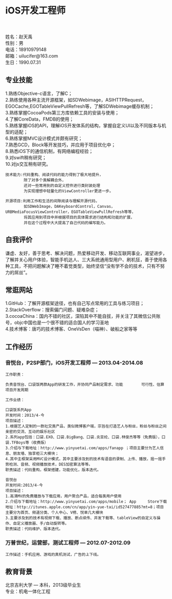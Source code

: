 iOS开发工程师
=====
<br />
<br />
  姓名：赵天禹<br />
  性别：男<br />
  电话：18910979148<br />
  邮箱：uilucifer@163.com<br />
  生日：1990.07.31<br />


专业技能
-----
1.熟练Objective-c语言，了解C；<br />
2.熟练使用各种主流开源框架，如SDWebimage，ASIHTTPRequest，EGOCache,EGOTableViewPullRefresh等，了解SDWebimage缓存机制；<br />
3.熟练掌握CocoaPods第三方库依赖工具的安装与使用；<br />
4.了解CoreData，FMDB的使用；<br />
5.熟练掌握iOS的API，理解iOS开发体系的结构，掌握自定义UI以及不同版本与机型的适配；<br />
6.熟练掌握MVC设计模式并颇有研究；<br />
7.熟悉GCD，Block等开发技巧，并应用于项目优化中；<br />
8.熟悉iOS下的通信机制，有网络编程经验；<br />
9.对swift稍有研究；<br />
10.对js交互稍有研究。<br />

    技术能力:代码重构、阅读代码的能力得到了极大地提升，
            除了对多个类解耦合外，
            还对一些常用到的自定义控件进行类封装处理
            为实现理想中轻量化的ViewController更进一步。
            
    开源项目:利用工作和生活的间隙阅读与理解开源代码，
            如SDWebImage，DAKeyboardControl，Canvas，URBMediaFocusViewController，EGOTableViewPullRefresh等等，
            将其应用到项目中并根据项目的具体需求进行结构和功能的扩展，
            并在这个过程中大大提高了自己代码的编写能力。
              

自我评价
-----

谦虚、友好，善于思考、解决问题，热爱移动开发、移动互联网事业，渴望进步，了解并关心用户体验，智能手机达人、三大系统通用型用户、刷机狂，善于使用各种工具，不把问题解决了睡不着觉类型，始终坚信“没有学不会的技术，只有不努力的屌丝”。



常逛网站
-----

1.GitHub：了解开源框架途径，也有自己写点常用的工具与练习项目；<br />
2.StackOverflow：搜索偏门问题、疑难杂症；<br />
3.cocoaChina：国内不错的社区，深陷其中不能自拔，并关注了其微信公共账号，objc中国也是一个很不错的适合国人的学习圣地<br />
4.技术博客：唐巧的技术博客、OneVsDen（喵神）、破船之家等等<br />


工作经历
-----

### 音悦台，P2SP部门，iOS开发工程师 — 2013.04-2014.08
    工作职责：
    
    负责音悦台、口袋饭两款App的研发工作，并协同产品制定需求、功能		可行性、估算项目开发周期
    
    工作业绩：
    
    口袋饭系列App
    开发时间：2013/4-今
    项目描述：
    1.根据艺人定制的一款社交类产品，类似微博客户端，宗旨在打造艺人与粉丝，粉丝与粉丝之间亲密的交流、互动的娱乐社区
    2.系列app包括：口袋.EXO、口袋.BigBang、口袋.炎亚纶、口袋.林俊杰等等（免费版），口袋.TFBoys等（收费版）
    3.介绍与下载地址：http://www.yinyuetai.com/apps/fanapp ；项目主要分为艺人信息、朋友墙、独享柜三大模块；
    4.其中主框架采用MVC设计模式，其中主要涉及到的技术有语音的录制、上传、播放，摇一摇手势检测、音频、视频播放技术，DES加密算法等等。
    职责描述：代码重构，框架搭建，功能优化，版本迭代。
    
    音悦台
    开发时间:2013/4-今
    项目描述：
    1.高清MV的免费播放与下载应用，用户聚合产品，适合每类用户使用
    2.介绍与下载地址：http://www.yinyuetai.com/apps/mobile； App     Store下载地址：http://itunes.apple.com/cn/app/yin-yue-tai/id527477885?mt=8；项目主要分为首页、频道分类、个人中心、V榜、悦单几大模块
    3.主要涉及到的技术有视频下载、播放、断点续传、并发下载等、tableView的自定义与操作、自定义播放器、手/自动旋转等。
    职责描述：代码维护、版本迭代。
    
### 万普世纪，运营部，测试工程师 — 2012.07-2012.09

    工作描述：手机应用、游戏的真机测试，广告的上下线。
    
教育背景
-----

北京吉利大学 — 本科，2013级毕业生<br />
专业：机电一体化工程
    
